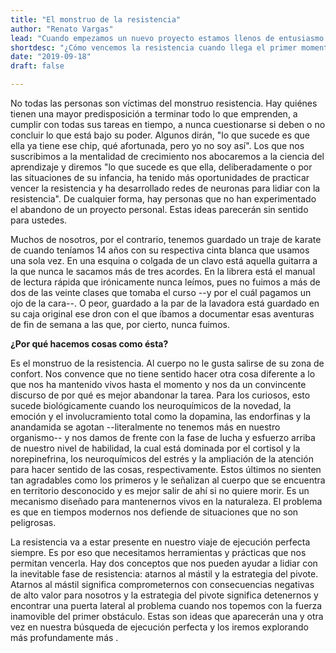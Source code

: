 ```yaml
---
title: "El monstruo de la resistencia"
author: "Renato Vargas"
lead: "Cuando empezamos un nuevo proyecto estamos llenos de entusiasmo. La novedad nos inunda con emoción y felicidad. Imaginamos todos los éxitos que vamos a cosechar como resultado, pero siempre llega ese primer momento de desencanto. Muchos proyectos personales no sobreviven ese primer estancamiento. ¿Cómo vencemos la resistencia?"
shortdesc: "¿Cómo vencemos la resistencia cuando llega el primer momento de estancamiento?"
date: "2019-09-18"
draft: false

---
```


No todas las personas son víctimas del monstruo resistencia. Hay quiénes tienen una mayor predisposición a terminar todo lo que emprenden, a cumplir con todas sus tareas en tiempo, a nunca cuestionarse si deben o no concluir lo que está bajo su poder. Algunos dirán, "lo que sucede es que ella ya tiene ese chip, qué afortunada, pero yo no soy así". Los que nos suscribimos a la mentalidad de crecimiento nos abocaremos a la ciencia del aprendizaje y diremos "lo que sucede es que ella, deliberadamente o por las situaciones de su infancia, ha tenido más oportunidades de practicar vencer la resistencia y ha desarrollado redes de neuronas para lidiar con la resistencia". De cualquier forma, hay personas que no han experimentado el abandono de un proyecto personal. Estas ideas parecerán sin sentido para ustedes.

Muchos de nosotros, por el contrario, tenemos guardado un traje de karate de cuando teníamos 14 años con su respectiva cinta blanca que usamos una sola vez. En una esquina o colgada de un clavo está aquella guitarra a la que nunca le sacamos más de tres acordes. En la librera está el manual de lectura rápida que irónicamente nunca leímos, pues no fuimos a más de dos de las veinte clases que tomaba el curso --y por el cuál pagamos un ojo de la cara--. O peor, guardado a la par de la lavadora está guardado en su caja original ese dron con el que íbamos a documentar esas aventuras de fin de semana a las que, por cierto, nunca fuimos. 

**¿Por qué hacemos cosas como ésta?**

Es el monstruo de la resistencia. Al cuerpo no le gusta salirse de su zona de confort. Nos convence que no tiene sentido hacer otra cosa diferente a lo que nos ha mantenido vivos hasta el momento y nos da un convincente discurso de por qué es mejor abandonar la tarea. Para los curiosos, esto sucede biológicamente cuando los neuroquímicos de la novedad, la emoción y el involucramiento total como la dopamina, las endorfinas y la anandamida se agotan --literalmente no tenemos más en nuestro organismo-- y nos damos de frente con la fase de lucha y esfuerzo arriba de nuestro nivel de habilidad, la cual está dominada por el cortisol y la norepinefrina, los neuroquímicos del estrés y la ampliación de la atención para hacer sentido de las cosas, respectivamente. Estos últimos no sienten tan agradables como los primeros y le señalizan al cuerpo que se encuentra en territorio desconocido y es mejor salir de ahí si no quiere morir. Es un mecanismo diseñado para mantenernos vivos en la naturaleza. El problema es que en tiempos modernos nos defiende de situaciones que no son peligrosas.

La resistencia va a estar presente en nuestro viaje de ejecución perfecta siempre. Es por eso que necesitamos herramientas y prácticas que nos permitan vencerla. Hay dos conceptos que nos pueden ayudar a lidiar con la inevitable fase de resistencia: atarnos al mástil y la estrategia del pivote. Atarnos al mástil significa comprometernos con consecuencias negativas de alto valor para nosotros y la estrategia del pivote significa detenernos y encontrar una puerta lateral al problema cuando nos topemos con la fuerza inamovible del primer obstáculo. Estas son ideas que aparecerán una y otra vez en nuestra búsqueda de ejecución perfecta y los iremos explorando más profundamente más .
